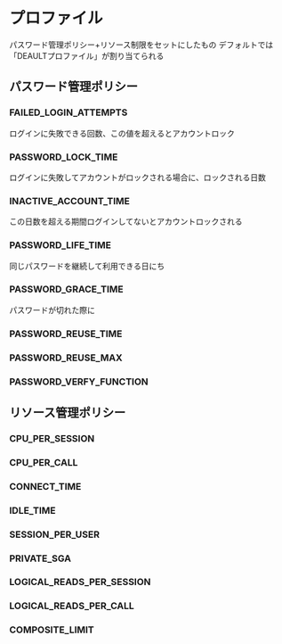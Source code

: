 # プロファイル
パスワード管理ポリシー+リソース制限をセットにしたもの
デフォルトでは「DEAULTプロファイル」が割り当てられる
## パスワード管理ポリシー
### FAILED_LOGIN_ATTEMPTS
ログインに失敗できる回数、この値を超えるとアカウントロック
### PASSWORD_LOCK_TIME
ログインに失敗してアカウントがロックされる場合に、ロックされる日数
### INACTIVE_ACCOUNT_TIME
この日数を超える期間ログインしてないとアカウントロックされる
### PASSWORD_LIFE_TIME
同じパスワードを継続して利用できる日にち
### PASSWORD_GRACE_TIME
パスワードが切れた際に
### PASSWORD_REUSE_TIME
### PASSWORD_REUSE_MAX
### PASSWORD_VERFY_FUNCTION

## リソース管理ポリシー
### CPU_PER_SESSION
### CPU_PER_CALL
### CONNECT_TIME
### IDLE_TIME
### SESSION_PER_USER
### PRIVATE_SGA
### LOGICAL_READS_PER_SESSION
### LOGICAL_READS_PER_CALL
### COMPOSITE_LIMIT